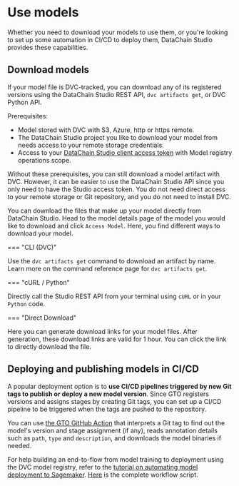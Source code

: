 # Use models

Whether you need to download your models to use them, or you're looking to set
up some automation in CI/CD to deploy them, DataChain Studio provides these
capabilities.

## Download models

If your model file is DVC-tracked, you can download any of its registered
versions using the DataChain Studio REST API, `dvc artifacts get`, or DVC Python
API.

Prerequisites:

- Model stored with DVC with S3, Azure, http or https remote.
- The DataChain Studio project you like to download your model from needs access to
  your remote storage credentials.
- Access to your [DataChain Studio client access token] with Model registry operations
  scope.

Without these prerequisites, you can still download a model artifact with DVC.
However, it can be easier to use the DataChain Studio API since you only need to have
the Studio access token. You do not need direct access to your remote storage or
Git repository, and you do not need to install DVC.

[DataChain Studio client access token]: ../account-management.md#client-access-tokens

You can download the files that make up your model directly from DataChain Studio.
Head to the model details page of the model you would like to download and click
`Access Model`. Here, you find different ways to download your model.

=== "CLI (DVC)"

Use the `dvc artifacts get` command to download an artifact by name. Learn more
on the command reference page for `dvc artifacts get`.

=== "cURL / Python"

Directly call the Studio REST API from your terminal
using `cURL` or in your `Python` code.

=== "Direct Download"

Here you can generate download links for your model files. After generation,
these download links are valid for 1 hour. You can click the link to directly
download the file.
## Deploying and publishing models in CI/CD

A popular deployment option is to **use CI/CD pipelines triggered by new Git
tags to publish or deploy a new model version**. Since GTO registers versions
and assigns stages by creating Git tags, you can set up a CI/CD pipeline to be
triggered when the tags are pushed to the repository.

You can use [the GTO GitHub Action](https://github.com/iterative/gto-action)
that interprets a Git tag to find out the model's version and stage assignment
(if any), reads annotation details such as `path`, `type` and `description`, and
downloads the model binaries if needed.

For help building an end-to-flow from model training to deployment using the
DVC model registry, refer to the
[tutorial on automating model deployment to Sagemaker](https://iterative.ai/blog/sagemaker-model-deployment).
[Here](https://github.com/iterative/example-get-started-experiments/blob/main/.github/workflows/deploy-model.yml)
is the complete workflow script.
